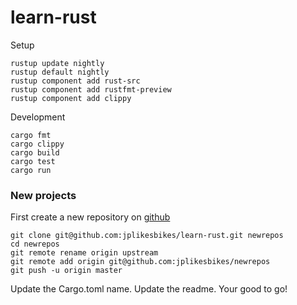 # learn-rust

Setup
```
rustup update nightly
rustup default nightly
rustup component add rust-src
rustup component add rustfmt-preview
rustup component add clippy
```

Development
```
cargo fmt
cargo clippy
cargo build
cargo test
cargo run
```

### New projects
First create a new repository on [github](https://github.com/new)
```
git clone git@github.com:jplikesbikes/learn-rust.git newrepos
cd newrepos
git remote rename origin upstream
git remote add origin git@github.com:jplikesbikes/newrepos
git push -u origin master
```
Update the Cargo.toml name.
Update the readme.
Your good to go!

